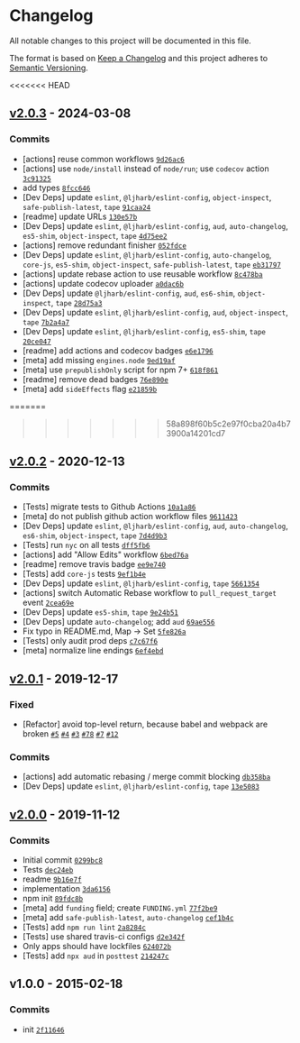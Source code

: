 # Changelog

All notable changes to this project will be documented in this file.

The format is based on [Keep a Changelog](https://keepachangelog.com/en/1.0.0/)
and this project adheres to [Semantic Versioning](https://semver.org/spec/v2.0.0.html).

<<<<<<< HEAD
## [v2.0.3](https://github.com/inspect-js/is-set/compare/v2.0.2...v2.0.3) - 2024-03-08

### Commits

- [actions] reuse common workflows [`9d26ac6`](https://github.com/inspect-js/is-set/commit/9d26ac673752d89ba855a50616d36f09d49d6113)
- [actions] use `node/install` instead of `node/run`; use `codecov` action [`3c91325`](https://github.com/inspect-js/is-set/commit/3c91325782b9dac5a602e150cd007e51029930f9)
- add types [`8fcc646`](https://github.com/inspect-js/is-set/commit/8fcc646ba3befa5448f987c7c12e0863443c9533)
- [Dev Deps] update `eslint`, `@ljharb/eslint-config`, `object-inspect`, `safe-publish-latest`, `tape` [`91caa24`](https://github.com/inspect-js/is-set/commit/91caa24511234e8f105f4534b681abdb2139b650)
- [readme] update URLs [`130e57b`](https://github.com/inspect-js/is-set/commit/130e57bc4d6386bd500d6886b9f094dd201cb88b)
- [Dev Deps] update `eslint`, `@ljharb/eslint-config`, `aud`, `auto-changelog`, `es5-shim`, `object-inspect`, `tape` [`4d75ee2`](https://github.com/inspect-js/is-set/commit/4d75ee27c0351999ba3093d519c12dc8bc0ff0ee)
- [actions] remove redundant finisher [`052fdce`](https://github.com/inspect-js/is-set/commit/052fdce2ee22fe49186c4d848063600f0c3f968d)
- [Dev Deps] update `eslint`, `@ljharb/eslint-config`, `auto-changelog`, `core-js`, `es5-shim`, `object-inspect`, `safe-publish-latest`, `tape` [`eb31797`](https://github.com/inspect-js/is-set/commit/eb317975ea6240cc2dc043db9e4a837b00f82ffc)
- [actions] update rebase action to use reusable workflow [`8c478ba`](https://github.com/inspect-js/is-set/commit/8c478ba28881beb9f07650e409f6ef7df4a92455)
- [actions] update codecov uploader [`a0dac6b`](https://github.com/inspect-js/is-set/commit/a0dac6b9abb0c5a3eff6849cca4ba7f1c0c8dc17)
- [Dev Deps] update `@ljharb/eslint-config`, `aud`, `es6-shim`, `object-inspect`, `tape` [`28d75a3`](https://github.com/inspect-js/is-set/commit/28d75a3ecb22235593b43e32505b90578da0dfab)
- [Dev Deps] update `eslint`, `@ljharb/eslint-config`, `aud`, `object-inspect`, `tape` [`7b2a4a7`](https://github.com/inspect-js/is-set/commit/7b2a4a75bae0f1a9163a83ac8760f10cfbcdb001)
- [Dev Deps] update `eslint`, `@ljharb/eslint-config`, `es5-shim`, `tape` [`20ce047`](https://github.com/inspect-js/is-set/commit/20ce04714d7be5fbee40c757e2ba7194e248c1a2)
- [readme] add actions and codecov badges [`e6e1796`](https://github.com/inspect-js/is-set/commit/e6e1796da1700594a3988466762405462f082cda)
- [meta] add missing `engines.node` [`9ed19af`](https://github.com/inspect-js/is-set/commit/9ed19afb98ad26e29378c2a7f1c82359d5c5a809)
- [meta] use `prepublishOnly` script for npm 7+ [`618f861`](https://github.com/inspect-js/is-set/commit/618f86128277814075fe56f7a69a272c31a48f85)
- [readme] remove dead badges [`76e890e`](https://github.com/inspect-js/is-set/commit/76e890ea165c6cb9088604ea010968d5e3e877c6)
- [meta] add `sideEffects` flag [`e21859b`](https://github.com/inspect-js/is-set/commit/e21859bb58bd5aafb907fe53045ec3bc14d07449)

=======
>>>>>>> 58a898f60b5c2e97f0cba20a4b73900a14201cd7
## [v2.0.2](https://github.com/inspect-js/is-set/compare/v2.0.1...v2.0.2) - 2020-12-13

### Commits

- [Tests] migrate tests to Github Actions [`10a1a86`](https://github.com/inspect-js/is-set/commit/10a1a869d5f76921eed5bb7f1503be6f03eea8a2)
- [meta] do not publish github action workflow files [`9611423`](https://github.com/inspect-js/is-set/commit/9611423c4a6baa08a38f46ddafcca3ed4ea0ad97)
- [Dev Deps] update `eslint`, `@ljharb/eslint-config`, `aud`, `auto-changelog`, `es6-shim`, `object-inspect`, `tape` [`7d4d9b3`](https://github.com/inspect-js/is-set/commit/7d4d9b3ce8434a96c238cef62a7ce9ce79bd6079)
- [Tests] run `nyc` on all tests [`dff5fb6`](https://github.com/inspect-js/is-set/commit/dff5fb6cec206e51c6a7311fdb866bb0a0783b1a)
- [actions] add "Allow Edits" workflow [`6bed76a`](https://github.com/inspect-js/is-set/commit/6bed76af3119e489e622b3ea30807484dbb7fca9)
- [readme] remove travis badge [`ee9e740`](https://github.com/inspect-js/is-set/commit/ee9e74012ba35e86a4e92d7165548341d4323755)
- [Tests] add `core-js` tests [`9ef1b4e`](https://github.com/inspect-js/is-set/commit/9ef1b4ed0e55cec4154189247b6d7f6ad570e2f1)
- [Dev Deps] update `eslint`, `@ljharb/eslint-config`, `tape` [`5661354`](https://github.com/inspect-js/is-set/commit/5661354f7a9861998257fdacfa9975feae9415b8)
- [actions] switch Automatic Rebase workflow to `pull_request_target` event [`2cea69e`](https://github.com/inspect-js/is-set/commit/2cea69e16f64d7e706945010e03401a0a66507a3)
- [Dev Deps] update `es5-shim`, `tape` [`9e24b51`](https://github.com/inspect-js/is-set/commit/9e24b5158a0490c6b94deb31e76b06337eaafce6)
- [Dev Deps] update `auto-changelog`; add `aud` [`69ae556`](https://github.com/inspect-js/is-set/commit/69ae5561fe2408f301479dfa65dac0255e16952e)
- Fix typo in README.md, Map -&gt; Set [`5fe826a`](https://github.com/inspect-js/is-set/commit/5fe826a1e11bf810b7174e2dfaf893a5682511d4)
- [Tests] only audit prod deps [`c7c67f6`](https://github.com/inspect-js/is-set/commit/c7c67f6b1a32b2b24709d733a6681cbe1ec67640)
- [meta] normalize line endings [`6ef4ebd`](https://github.com/inspect-js/is-set/commit/6ef4ebdf090bdf1f42eb912b6af2cf31df4abaef)

## [v2.0.1](https://github.com/inspect-js/is-set/compare/v2.0.0...v2.0.1) - 2019-12-17

### Fixed

- [Refactor] avoid top-level return, because babel and webpack are broken [`#5`](https://github.com/inspect-js/is-set/issues/5) [`#4`](https://github.com/inspect-js/is-set/issues/4) [`#3`](https://github.com/inspect-js/is-set/issues/3) [`#78`](https://github.com/inspect-js/node-deep-equal/issues/78) [`#7`](https://github.com/es-shims/Promise.allSettled/issues/7) [`#12`](https://github.com/airbnb/js-shims/issues/12)

### Commits

- [actions] add automatic rebasing / merge commit blocking [`db358ba`](https://github.com/inspect-js/is-set/commit/db358ba503aa86fe2d375e188dcdfa7174a070c8)
- [Dev Deps] update `eslint`, `@ljharb/eslint-config`, `tape` [`13e5083`](https://github.com/inspect-js/is-set/commit/13e50834eacb1c1830feb598da70ca6d0c53d2f7)

## [v2.0.0](https://github.com/inspect-js/is-set/compare/v1.0.0...v2.0.0) - 2019-11-12

### Commits

- Initial commit [`0299bc8`](https://github.com/inspect-js/is-set/commit/0299bc8fce41dce4586ac2f79c73802ad6a72c3d)
- Tests [`dec24eb`](https://github.com/inspect-js/is-set/commit/dec24eb0b9f57f14be8eedd0e572f94f81572e82)
- readme [`9b16e7f`](https://github.com/inspect-js/is-set/commit/9b16e7ff417b5c7be9829f22e32249d737bb8f6e)
- implementation [`3da6156`](https://github.com/inspect-js/is-set/commit/3da6156dae02e71d541bc8a0d3b751734b98e06d)
- npm init [`89fdc8b`](https://github.com/inspect-js/is-set/commit/89fdc8b3d980f6ca414f71dff2af38ed102321a1)
- [meta] add `funding` field; create `FUNDING.yml` [`77f2be9`](https://github.com/inspect-js/is-set/commit/77f2be9f281439472f81a0378632bc5eeb25a79b)
- [meta] add `safe-publish-latest`, `auto-changelog` [`cef1b4c`](https://github.com/inspect-js/is-set/commit/cef1b4cef15c565e76e3d46e66087821c4c437ae)
- [Tests] add `npm run lint` [`2a8284c`](https://github.com/inspect-js/is-set/commit/2a8284c6d2265ecd5c98bd4a008a82f0b519cd0a)
- [Tests] use shared travis-ci configs [`d2e342f`](https://github.com/inspect-js/is-set/commit/d2e342f3b8477cc74bcab44297d20d10fcf3718b)
- Only apps should have lockfiles [`624072b`](https://github.com/inspect-js/is-set/commit/624072b92774aaa6d851837c882181995d88ece8)
- [Tests] add `npx aud` in `posttest` [`214247c`](https://github.com/inspect-js/is-set/commit/214247c3fcd61b164c18b56524cdc183fc485450)

## v1.0.0 - 2015-02-18

### Commits

- init [`2f11646`](https://github.com/inspect-js/is-set/commit/2f1164617bee9c05c0f7ffae8fca2feed13bade7)
